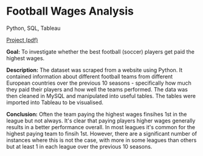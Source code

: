 # Football Wages Analysis
Python, SQL, Tableau

[Project (pdf)](https://github.com/mattclark186/Football-Wages-Project/blob/main/Football%20Wages%20Analysis.pdf)

**Goal:** To investigate whether the best football (soccer) players get paid the highest wages. 

**Description:** The dataset was scraped from a website using Python. It contained information about different football teams from different European countries over the previous 10 seasons - specifically how much they paid their players and how well the teams performed. The data was then cleaned in MySQL and manipulated into useful tables. The tables were imported into Tableau to be visualised. 

**Conclusion:** Often the team paying the highest wages finsihes 1st in the league but not always. It's clear that paying players higher wages generally results in a better performance overall. In most leagues it's common for the highest paying team to finsih 1st. However, there are a significant number of instances where this is not the case, with more in some leagues than others but at least 1 in each league over the previous 10 seasons.
